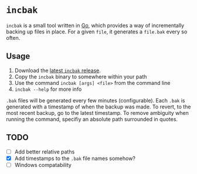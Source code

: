 # `incbak`

`incbak` is a small tool written in [Go](https://golang.org/), which provides a way of incrementally backing up files in place. For a given `file`, it generates a `file.bak` every so often.

## Usage
1. Download the [latest `incbak` release](https://github.com/Samuel-Lewis/Tools/releases).
2. Copy the `incbak` binary to somewhere within your path
3. Use the command `incbak [args] <file>` from the command line
4. `incbak --help` for more info

`.bak` files will be generated every few minutes (configurable). Each `.bak` is generated with a timestamp of when the backup was made. To revert, to the most recent backup, go to the latest timestamp. To remove ambiguity when running the command, specifiy an absolute path surrounded in quotes.


## TODO
- [ ] Add better relative paths
- [x] Add timestamps to the `.bak` file names somehow?
- [ ] Windows compatability
